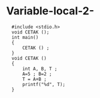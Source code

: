 # Variable-local-2-


      #include <stdio.h>
      void CETAK ();
      int main()
      {
          CETAK () ;
      }
      void CETAK ()
      {
          int A, B, T ;
          A=5 ; B=2 ;
          T = A+B ;
          printf("%d", T);
      }
